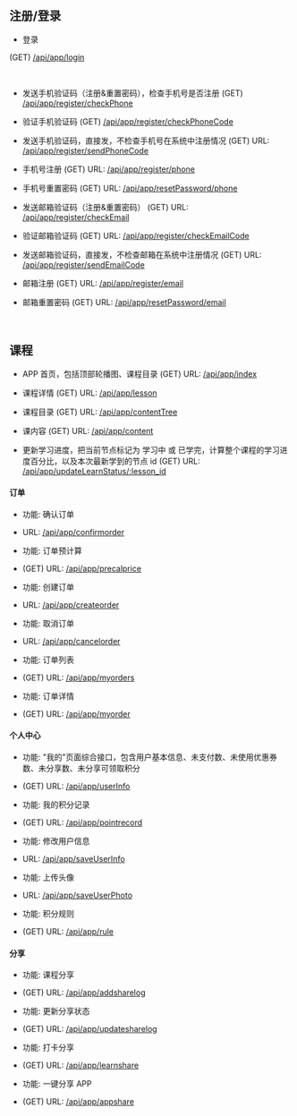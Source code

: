 ## 注册/登录

*  登录 

  (GET) [/api/app/login](./login.md)

<br>

* 发送手机验证码（注册&重置密码），检查手机号是否注册
(GET)  [/api/app/register/checkPhone](./register_check_phone.md)  
 

*  验证手机验证码
 (GET)   [/api/app/register/checkPhoneCode](./register_check_phone_code.md)


* 发送手机验证码，直接发，不检查手机号在系统中注册情况
 (GET) URL: [/api/app/register/sendPhoneCode](./register_send_phone_code.md)


* 手机号注册
 (GET) URL: [/api/app/register/phone](./register_phone.md)


* 手机号重置密码
 (GET) URL: [/api/app/resetPassword/phone](./reset_password_phone.md)


* 发送邮箱验证码（注册&重置密码）
 (GET) URL: [/api/app/register/checkEmail](./register_check_email.md)


*  验证邮箱验证码
 (GET) URL: [/api/app/register/checkEmailCode](./register_check_email_code.md)


* 发送邮箱验证码，直接发，不检查邮箱在系统中注册情况
(GET) URL: [/api/app/register/sendEmailCode](./register_send_email_code.md)


*  邮箱注册
 (GET) URL: [/api/app/register/email](./register_email.md)


*  邮箱重置密码
 (GET) URL: [/api/app/resetPassword/email](./reset_password_email.md)

<br>

## 课程 

*  APP 首页，包括顶部轮播图、课程目录
 (GET) URL: [/api/app/index](./index.md)


* 课程详情
 (GET) URL: [/api/app/lesson](./lesson.md)


* 课程目录
 (GET) URL: [/api/app/contentTree](./content_tree.md)


*  课内容
 (GET) URL: [/api/app/content](./content.md)


* 更新学习进度，把当前节点标记为 学习中 或 已学完，计算整个课程的学习进度百分比，以及本次最新学到的节点 id
 (GET) URL: [/api/app/updateLearnStatus/:lesson_id](./update_learn_status.md)



#### 订单


* 功能: 确认订单
* URL: [/api/app/confirmorder](./confirm_order.md)


* 功能: 订单预计算
* (GET) URL: [/api/app/precalprice](./precal_price.md)


* 功能: 创建订单
* URL: [/api/app/createorder](./create_order.md)


* 功能: 取消订单
* URL: [/api/app/cancelorder](./cancel_order.md)


* 功能: 订单列表
* (GET) URL: [/api/app/myorders](./my_orders.md)


* 功能: 订单详情
* (GET) URL: [/api/app/myorder](./my_order.md)



#### 个人中心


* 功能: "我的"页面综合接口，包含用户基本信息、未支付数、未使用优惠券数、未分享数、未分享可领取积分
* (GET) URL: [/api/app/userInfo](./user_info.md)


* 功能: 我的积分记录
* (GET) URL: [/api/app/pointrecord](./point_record.md)


* 功能: 修改用户信息
* URL: [/api/app/saveUserInfo](./save_user_info.md)


* 功能: 上传头像
* URL: [/api/app/saveUserPhoto](./save_user_photo.md)


* 功能: 积分规则
* (GET) URL: [/api/app/rule](./rule.md)


#### 分享


* 功能: 课程分享
* (GET) URL: [/api/app/addsharelog](./add_share_log.md)


* 功能: 更新分享状态
* (GET) URL: [/api/app/updatesharelog](./update_share_log.md)


* 功能: 打卡分享
* (GET) URL: [/api/app/learnshare](./learn_share.md)


* 功能: 一键分享 APP
* (GET) URL: [/api/app/appshare](./app_share.md)



